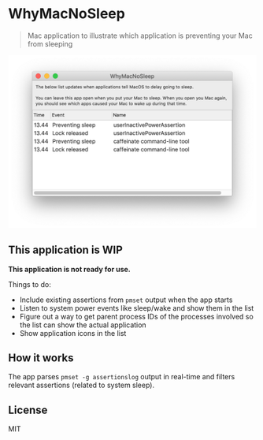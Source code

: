 # WhyMacNoSleep

> Mac application to illustrate which application is preventing your Mac from sleeping

![Screenshot of WhyMacNoSleep](/WhyMacNoSleep.png)

## This application is WIP

**This application is not ready for use.**

Things to do:

- Include existing assertions from `pmset` output when the app starts
- Listen to system power events like sleep/wake and show them in the list
- Figure out a way to get parent process IDs of the processes involved so the list can show the actual application
- Show application icons in the list


## How it works

The app parses `pmset -g assertionslog` output in real-time and filters relevant assertions (related to system sleep).

## License

MIT
